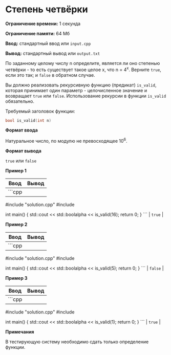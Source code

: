 # Степень четвёрки

**Ограничение времени:** 1 секунда

**Ограничение памяти:** 64 Мб

**Ввод:** стандартный ввод или `input.cpp`

**Вывод:** стандартный вывод или `output.txt`

По заданному целому числу n определите, является ли оно степенью четвёрки - то есть существует такое целое x, что n = 4<sup>x</sup>. Верните `true`, если это так; и `false` в обратном случае.

Вы должно реализовать рекурсивную функцию (предикат) `is_valid`, которая принимает один параметр - целочисленное значение и возвращает `true` или `false`. Использование рекурсии в функции `is_valid` обязательно.

Требуемый заголовок функции:

```cpp
bool is_valid(int n)
```

**Формат ввода**

Натуральное число, по модулю не превосходящее 10<sup>6</sup>.

**Формат вывода**

`true` или `false`

**Пример 1**

| Ввод                                | Вывод   |
| ----------------------------------- | ------- |
| ```cpp
#include "solution.cpp"
#include <iostream>

int main() {
    std::cout << std::boolalpha << is_valid(16);
    return 0;
}
``` | `true`  |

**Пример 2**

| Ввод                                | Вывод    |
| ----------------------------------- | -------- |
| ```cpp
#include "solution.cpp"
#include <iostream>

int main() {
    std::cout << std::boolalpha << is_valid(5);
    return 0;
}
``` | `false` |

**Пример 3**

| Ввод                                | Вывод   |
| ----------------------------------- | ------- |
| ```cpp
#include "solution.cpp"
#include <iostream>

int main() {
    std::cout << std::boolalpha << is_valid(1);
    return 0;
}
``` | `true`  |

**Примечания**

В тестирующую систему необходимо сдать только определение функции.